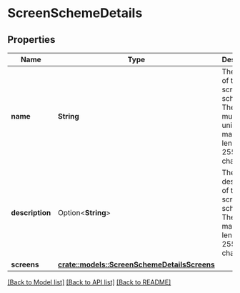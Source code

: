 # ScreenSchemeDetails

## Properties

Name | Type | Description | Notes
------------ | ------------- | ------------- | -------------
**name** | **String** | The name of the screen scheme. The name must be unique. The maximum length is 255 characters. | 
**description** | Option<**String**> | The description of the screen scheme. The maximum length is 255 characters. | [optional]
**screens** | [**crate::models::ScreenSchemeDetailsScreens**](ScreenSchemeDetails_screens.md) |  | 

[[Back to Model list]](../README.md#documentation-for-models) [[Back to API list]](../README.md#documentation-for-api-endpoints) [[Back to README]](../README.md)


